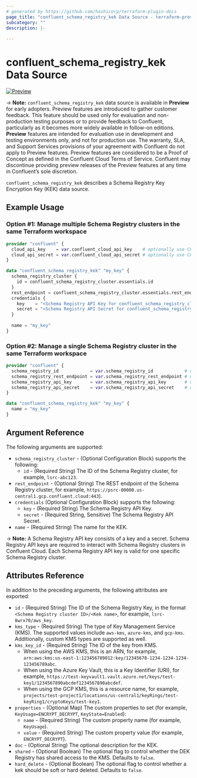 ```yaml
---
# generated by https://github.com/hashicorp/terraform-plugin-docs
page_title: "confluent_schema_registry_kek Data Source - terraform-provider-confluent"
subcategory: ""
description: |-
   
---
```


# confluent_schema_registry_kek Data Source

[![Preview](https://img.shields.io/badge/Lifecycle%20Stage-Preview-%2300afba)](https://docs.confluent.io/cloud/current/api.html#section/Versioning/API-Lifecycle-Policy)

-> **Note:** `confluent_schema_registry_kek` data source is available in **Preview** for early adopters. Preview features are introduced to gather customer feedback. This feature should be used only for evaluation and non-production testing purposes or to provide feedback to Confluent, particularly as it becomes more widely available in follow-on editions.  
**Preview** features are intended for evaluation use in development and testing environments only, and not for production use. The warranty, SLA, and Support Services provisions of your agreement with Confluent do not apply to Preview features. Preview features are considered to be a Proof of Concept as defined in the Confluent Cloud Terms of Service. Confluent may discontinue providing preview releases of the Preview features at any time in Confluent’s sole discretion.

`confluent_schema_registry_kek` describes a Schema Registry Key Encryption Key (KEK) data source.

## Example Usage

### Option #1: Manage multiple Schema Registry clusters in the same Terraform workspace

```terraform
provider "confluent" {
  cloud_api_key    = var.confluent_cloud_api_key    # optionally use CONFLUENT_CLOUD_API_KEY env var
  cloud_api_secret = var.confluent_cloud_api_secret # optionally use CONFLUENT_CLOUD_API_SECRET env var
}

data "confluent_schema_registry_kek" "my_key" {
  schema_registry_cluster {
    id = confluent_schema_registry_cluster.essentials.id
  }
  rest_endpoint = confluent_schema_registry_cluster.essentials.rest_endpoint
  credentials {
    key    = "<Schema Registry API Key for confluent_schema_registry_cluster.essentials>"
    secret = "<Schema Registry API Secret for confluent_schema_registry_cluster.essentials>"
  }
  
  name = "my_key"
}
```

### Option #2: Manage a single Schema Registry cluster in the same Terraform workspace

```terraform
provider "confluent" {
  schema_registry_id            = var.schema_registry_id            # optionally use SCHEMA_REGISTRY_ID env var
  schema_registry_rest_endpoint = var.schema_registry_rest_endpoint # optionally use SCHEMA_REGISTRY_REST_ENDPOINT env var
  schema_registry_api_key       = var.schema_registry_api_key       # optionally use SCHEMA_REGISTRY_API_KEY env var
  schema_registry_api_secret    = var.schema_registry_api_secret    # optionally use SCHEMA_REGISTRY_API_SECRET env var
}

data "confluent_schema_registry_kek" "my_key" {
  name = "my_key"
}
```

<!-- schema generated by tfplugindocs -->
## Argument Reference

The following arguments are supported:

- `schema_registry_cluster` - (Optional Configuration Block) supports the following:
    - `id` - (Required String) The ID of the Schema Registry cluster, for example, `lsrc-abc123`.
- `rest_endpoint` - (Optional String) The REST endpoint of the Schema Registry cluster, for example, `https://psrc-00000.us-central1.gcp.confluent.cloud:443`).
- `credentials` (Optional Configuration Block) supports the following:
    - `key` - (Required String) The Schema Registry API Key.
    - `secret` - (Required String, Sensitive) The Schema Registry API Secret.
- `name` - (Required String) The name for the KEK.

-> **Note:** A Schema Registry API key consists of a key and a secret. Schema Registry API keys are required to interact with Schema Registry clusters in Confluent Cloud. Each Schema Registry API key is valid for one specific Schema Registry cluster.

## Attributes Reference

In addition to the preceding arguments, the following attributes are exported:

- `id` - (Required String) The ID of the Schema Registry Key, in the format `<Schema Registry cluster ID>/<Kek name>`, for example, `lsrc-8wrx70/aws_key`.
- `kms_type` - (Required String) The type of Key Management Service (KMS). The supported values include `aws-kms`, `azure-kms`, and `gcp-kms`. Additionally, custom KMS types are supported as well.
- `kms_key_id` - (Required String) The ID of the key from KMS.
  - When using the AWS KMS, this is an ARN, for example, `arn:aws:kms:us-east-1:123456789012:key/12345678-1234-1234-1234-123456789abc`.
  - When using the Azure Key Vault, this is a Key Identifier (URI), for example, `https://test-keyvault1.vault.azure.net/keys/test-key1/1234567890abcdef1234567890abcdef`.
  - When using the GCP KMS, this is a resource name, for example, `projects/test-project1/locations/us-central1/keyRings/test-keyRing1/cryptoKeys/test-key1`.
- `properties` - (Optional Map) The custom properties to set (for example, `KeyUsage=ENCRYPT_DECRYPT`, `KeyState=Enabled`):
  - `name` - (Required String) The custom property name (for example, `KeyUsage`).
  - `value` - (Required String) The custom property value (for example, `ENCRYPT_DECRYPT`).
- `doc` - (Optional String) The optional description for the KEK.
- `shared` - (Optional Boolean) The optional flag to control whether the DEK Registry has shared access to the KMS. Defaults to `false`.
- `hard_delete` - (Optional Boolean) The optional flag to control whether a kek should be soft or hard deleted. Defaults to `false`.
